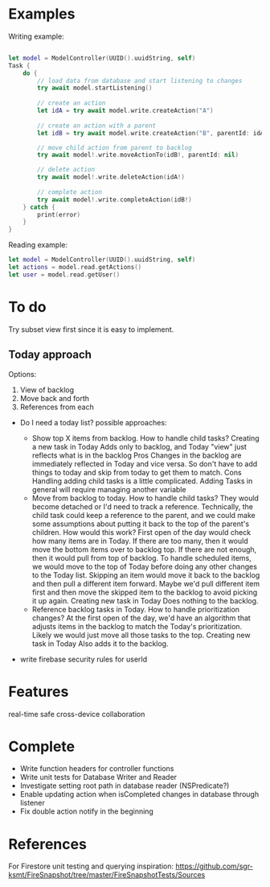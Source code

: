 
# Examples

Writing example:

```swift

let model = ModelController(UUID().uuidString, self)
Task {
    do {
        // load data from database and start listening to changes
        try await model.startListening()
        
        // create an action
        let idA = try await model.write.createAction("A")
        
        // create an action with a parent
        let idB = try await model.write.createAction("B", parentId: idA)

        // move child action from parent to backlog
        try await model!.write.moveActionTo(idB!, parentId: nil)

        // delete action
        try await model!.write.deleteAction(idA!)
        
        // complete action
        try await model!.write.completeAction(idB!)
    } catch {
        print(error)
    }
}

```

Reading example:

```swift
let model = ModelController(UUID().uuidString, self)
let actions = model.read.getActions()
let user = model.read.getUser()
```


# To do

Try subset view first since it is easy to implement.

## Today approach

Options:
1. View of backlog
2. Move back and forth
3. References from each

- Do I need a today list? possible approaches:
    * Show top X items from backlog.
        How to handle child tasks?
        Creating a new task in Today
            Adds only to backlog, and Today "view" just reflects what is in the backlog
        Pros
            Changes in the backlog are immediately reflected in Today and vice versa. So don't have to add things to today and skip from today to get them to match.
        Cons
            Handling adding child tasks is a little complicated. Adding Tasks in general will require managing another variable
    * Move from backlog to today. 
        How to handle child tasks? 
            They would become detached or I'd need to track a reference. Technically, the child task could keep a reference to the parent, and we could make some assumptions about putting it back to the top of the parent's children.
        How would this work?
            First open of the day would check how many items are in Today. If there are too many, then it would move the bottom items over to backlog top. If there are not enough, then it would pull from top of backlog.
            To handle scheduled items, we would move to the top of Today before doing any other changes to the Today list.
            Skipping an item would move it back to the backlog and then pull a different item forward. Maybe we'd pull different item first and then move the skipped item to the backlog to avoid picking it up again.
        Creating new task in Today
            Does nothing to the backlog.
    * Reference backlog tasks in Today. 
        How to handle prioritization changes?
            At the first open of the day, we'd have an algorithm that adjusts items in the backlog to match the Today's prioritization. Likely we would just move all those tasks to the top.
        Creating new task in Today
            Also adds it to the backlog.




- write firebase security rules for userId



# Features

real-time safe cross-device collaboration



# Complete

- Write function headers for controller functions
- Write unit tests for Database Writer and Reader
- Investigate setting root path in database reader (NSPredicate?)
- Enable updating action when isCompleted changes in database through listener
- Fix double action notify in the beginning



# References

For Firestore unit testing and querying inspiration:
    https://github.com/sgr-ksmt/FireSnapshot/tree/master/FireSnapshotTests/Sources
